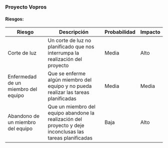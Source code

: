 ### Proyecto Vopros
#### Riesgos:

| Riesgo | Descripción | Probabilidad | Impacto |
| --- | --- | --- | --- |
| Corte de luz | Un corte de luz no planificado que nos interrumpa la realización del proyecto| Media | Alto |
| Enfermedad de un miembro del equipo | Que se enferme algún miembro del equipo y no pueda realizar las tareas planificadas | Media | Media |
| Abandono de un miembro del equipo | Que un miembro del equipo abandone la realización del proyecto y deje inconclusas las tareas planificadas | Baja | Alto |